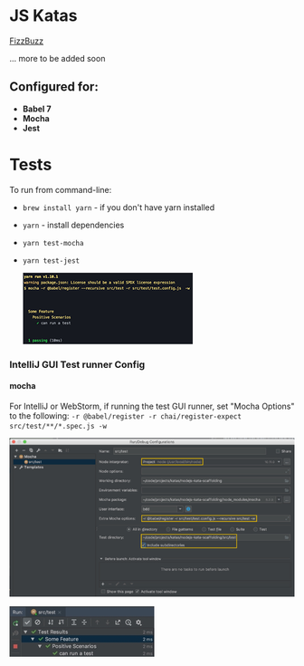 
# JS Katas
[FizzBuzz](src/test/Katas/FizzBuzz.md)

... more to be added soon

## Configured for:
 - **Babel 7**
 - **Mocha**
 - **Jest**

# Tests

To run from command-line:
- `brew install yarn` - if you don't have yarn installed
- `yarn` - install dependencies
- `yarn test-mocha`
- `yarn test-jest`


    ![example of running tests with mocha](https://github.com/dschinkel/nodejs-kata-scaffolding/raw/master/images/console-run-tests.png)

### IntelliJ GUI Test runner Config

#### mocha
For IntelliJ or WebStorm, if running the test GUI runner, set "Mocha Options" to the following: `-r @babel/register -r chai/register-expect src/test/**/*.spec.js -w`

![example of running tests with mocha](https://github.com/dschinkel/nodejs-kata-scaffolding/raw/master/images/intellij-mocha-test-configuration.png)

![example of running tests with mocha](https://github.com/dschinkel/nodejs-kata-scaffolding/raw/master/images/intellij-mocha-test-gui-run.png)

